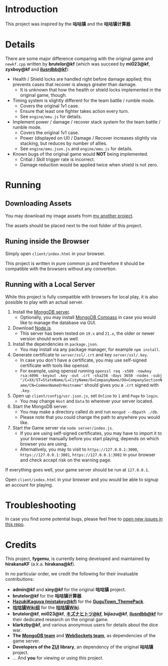 
# **Introduction** #
This project was inspired by the __咕咕镇__ and the __咕咕镇计算器__.

# **Details** #
There are some major difference comparing with the original game and `newkf.cpp` written by __brutelor@kf__ (which was succeed by __mi023@kf__, __zyxboy@kf__ and [__ilusrdbb@kf__](https://github.com/ilusrdbb/guguzhen-loganalysis)):
 * Health / Shield locks are handled right before damage applied; this prevents cases that recover is always greater than damage.
   * It is unknown that how the health or shield locks implemented in the original game, though.
 * Timing system is slightly different for the team battle / rumble mode.
   * Covers the original 1v1 case.
   * Ensure that least one fighter takes action every turn.
   * See `engine/emu.js` for details.
 * Implement power / damage / recover stack system for the team battle / rumble mode.
   * Covers the original 1v1 case.
   * Power (displayed on UI) / Damage / Recover increases slightly via stacking, but reduces by number of allies.
   * See `engine/emu.json.js` and `engine/emu.js` for details.
 * Known bugs of the original game would __NOT__ being implemented.
   * Critial / Skill trigger rate is incorrect.
   * Damage reduction would be applied twice when shield is not zero.

# **Running** #

## **Downloading Assets** ##

You may download my image assets from [my another project](https://github.com/hirakanaKF/fygpac).

The assets should be placed next to the root folder of this project.

## **Runing inside the Browser** #

Simply open `client/index.html` in your browser.

This project is written in pure common js and therefore it should be compatible with the browsers without any convertion.

## **Running with a Local Server** #

While this project is fully compatible with browsers for local play, it is also possible to play with an actual server.

1. Install the [MongoDB server](https://www.mongodb.com/try/download/community).
    * Optionally, you may install [MongoDB Compass](https://www.mongodb.com/try/download/shell) in case you would like to manage the database via GUI.
2. Download [Node.js](https://nodejs.org/en).
    * This server has been tested on `19.x` and `21.x`, the older or newer version should work as well.
3. Install the dependencies in `package.json`.
    * You may install via any package manager, for example `npm install`.
4. Generate certificate to `server/ssl/.crt` and key `server/ssl/.key`.
    * In case you don't have a certificate, you may use self-signed certificate with tools like openssl.
    * For example, using openssl running `openssl req -x509 -newkey rsa:4096 -keyout .key -out .crt -sha256 -days 3650 -nodes -subj "/C=XX/ST=StateName/L=CityName/O=CompanyName/OU=CompanySectionName/CN=CommonNameOrHostname"` should gives you a `.crt` signed with `.key`.
5. Open up `client/config/usr.json.js`, set `Online` to `1` and `Page` to `login`.
    * You may change `Host` and `Data` to wherever your server located.
6. Start the MongoDB server.
    * You may make a directory called `db` and run `mongod --dbpath ./db`.
    * Please note that you could change the path to anywhere you would like.
7. Start the Game server via `node server/index.js`. 
    * If you are using self-signed certificates, you may have to import it to your browser manually before you start playing, depends on which browser you are using.
    * Alternatively, you may to visit to `https://127.0.0.1:3000`, `https://127.0.0.1:3001`, `https://127.0.0.1:3002` in your browser and check accept risk on the warning page.

If everything goes well, your game server should be run at `127.0.0.1`.

Open `client/index.html` in your browser and you would be able to signup an account for playing.

# **Troubleshooting** #

In case you find some potential bugs, please feel free to [open new issues in this repo](https://github.com/hirakanaKF/fygemu/issues/new).

# **Credits** #

This project, __fygemu__, is currently being developed and maintained by __hirakanaKF__ (a.k.a. __hirakana@kf__).

In no particular order, we credit the following for their invaluable contributions:
 * __admin@kf__ and __xiny@kf__ for the original __咕咕镇__ project.
 * __brutelor@kf__ for the __咕咕镇计算器__.
 * __[HazukiKaguya (mistakey@kf)](https://github.com/HazukiKaguya)__ for the __[GuguTown_ThemePack](https://github.com/HazukiKaguya/GuguTown_ThemePack)__.
 * __[咕咕镇Wiki组](https://github.com/GuguTown)__ for the __[咕咕镇Wiki](https://github.com/GuguTown/Wiki)__.
 * __brutelor@kf__, __mi023@kf__, [__キズナヒトツ@kf__](https://github.com/kizunahitotsu), __bijiazu@kf__, [__ilusrdbb@kf__](https://github.com/ilusrdbb/) for their dedicated research on the original game.
 * __klarkzby@kf__, and various anonymous users for details about the dice war.
 * __The [MongoDB team](https://github.com/mongodb)__ and __[WebSockets team](https://github.com/websockets)__, as dependencies of the game server.
 * __Developers of the [ZUI](https://github.com/easysoft/zui) library__, an dependency of the original __咕咕镇__ project.
 * ... And __you__ for viewing or using this project.
